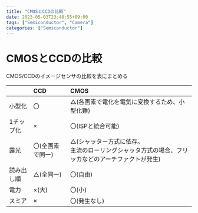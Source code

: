 ```yaml
---
title: "CMOSとCCDの比較"
date: 2023-05-03T23:48:55+09:00
tags: ["Semiconductor", "Camera"]
categories: ["Semiconductor"]
---
```

# CMOSとCCDの比較

CMOS/CCDのイメージセンサの比較を表にまとめる

| |CCD|CMOS|
|:----|:----|:----|
|小型化|〇|△(各画素で電化を電気に変換するため、小型化難)|
|1チップ化|×|〇(ISPと統合可能)|
|露光|〇(全画素で同一)|△(シャッター方式に依存。<br>主流のローリングシャッタ方式の場合、フリッカなどのアーチファクトが発生) |
|読み出し順|△(全同一)|〇(自由)|
|電力|×(大)|〇(小)|
|スミア|×|〇(発生なし)|